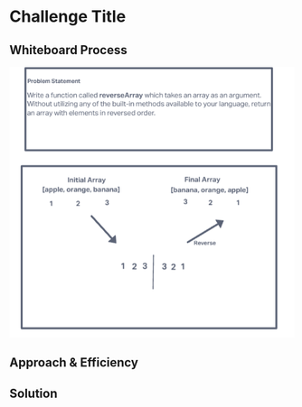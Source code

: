 # Challenge Title
<!-- Description of the challenge -->

## Whiteboard Process
![Code Challenge 1 Whiteboard Image](whiteboard1.png)

## Approach & Efficiency
<!-- What approach did you take? Why? What is the Big O space/time for this approach? -->

## Solution
<!-- Show how to run your code, and examples of it in action -->
